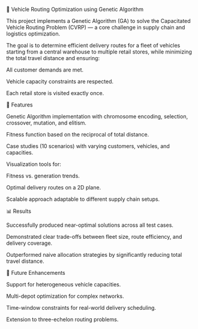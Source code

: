 🚚 Vehicle Routing Optimization using Genetic Algorithm

This project implements a Genetic Algorithm (GA) to solve the Capacitated Vehicle Routing Problem (CVRP) — a core challenge in supply chain and logistics optimization.

The goal is to determine efficient delivery routes for a fleet of vehicles starting from a central warehouse to multiple retail stores, while minimizing the total travel distance and ensuring:

All customer demands are met.

Vehicle capacity constraints are respected.

Each retail store is visited exactly once.

🔑 Features

Genetic Algorithm implementation with chromosome encoding, selection, crossover, mutation, and elitism.

Fitness function based on the reciprocal of total distance.

Case studies (10 scenarios) with varying customers, vehicles, and capacities.

Visualization tools for:

Fitness vs. generation trends.

Optimal delivery routes on a 2D plane.

Scalable approach adaptable to different supply chain setups.

📊 Results

Successfully produced near-optimal solutions across all test cases.

Demonstrated clear trade-offs between fleet size, route efficiency, and delivery coverage.

Outperformed naive allocation strategies by significantly reducing total travel distance.

🚀 Future Enhancements

Support for heterogeneous vehicle capacities.

Multi-depot optimization for complex networks.

Time-window constraints for real-world delivery scheduling.

Extension to three-echelon routing problems.
